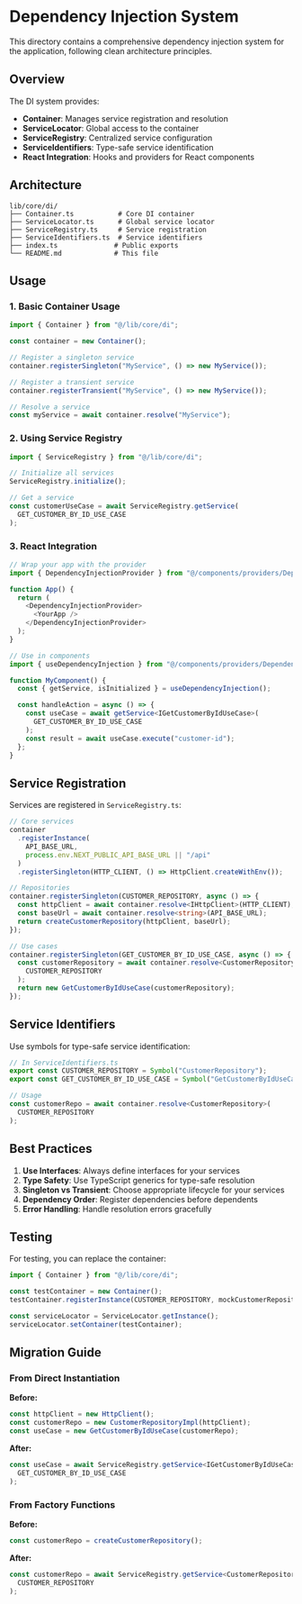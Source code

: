 # Dependency Injection System

This directory contains a comprehensive dependency injection system for the application, following clean architecture principles.

## Overview

The DI system provides:

- **Container**: Manages service registration and resolution
- **ServiceLocator**: Global access to the container
- **ServiceRegistry**: Centralized service configuration
- **ServiceIdentifiers**: Type-safe service identification
- **React Integration**: Hooks and providers for React components

## Architecture

```
lib/core/di/
├── Container.ts           # Core DI container
├── ServiceLocator.ts      # Global service locator
├── ServiceRegistry.ts     # Service registration
├── ServiceIdentifiers.ts  # Service identifiers
├── index.ts              # Public exports
└── README.md             # This file
```

## Usage

### 1. Basic Container Usage

```typescript
import { Container } from "@/lib/core/di";

const container = new Container();

// Register a singleton service
container.registerSingleton("MyService", () => new MyService());

// Register a transient service
container.registerTransient("MyService", () => new MyService());

// Resolve a service
const myService = await container.resolve("MyService");
```

### 2. Using Service Registry

```typescript
import { ServiceRegistry } from "@/lib/core/di";

// Initialize all services
ServiceRegistry.initialize();

// Get a service
const customerUseCase = await ServiceRegistry.getService(
  GET_CUSTOMER_BY_ID_USE_CASE
);
```

### 3. React Integration

```typescript
// Wrap your app with the provider
import { DependencyInjectionProvider } from "@/components/providers/DependencyInjectionProvider";

function App() {
  return (
    <DependencyInjectionProvider>
      <YourApp />
    </DependencyInjectionProvider>
  );
}

// Use in components
import { useDependencyInjection } from "@/components/providers/DependencyInjectionProvider";

function MyComponent() {
  const { getService, isInitialized } = useDependencyInjection();

  const handleAction = async () => {
    const useCase = await getService<IGetCustomerByIdUseCase>(
      GET_CUSTOMER_BY_ID_USE_CASE
    );
    const result = await useCase.execute("customer-id");
  };
}
```

## Service Registration

Services are registered in `ServiceRegistry.ts`:

```typescript
// Core services
container
  .registerInstance(
    API_BASE_URL,
    process.env.NEXT_PUBLIC_API_BASE_URL || "/api"
  )
  .registerSingleton(HTTP_CLIENT, () => HttpClient.createWithEnv());

// Repositories
container.registerSingleton(CUSTOMER_REPOSITORY, async () => {
  const httpClient = await container.resolve<IHttpClient>(HTTP_CLIENT);
  const baseUrl = await container.resolve<string>(API_BASE_URL);
  return createCustomerRepository(httpClient, baseUrl);
});

// Use cases
container.registerSingleton(GET_CUSTOMER_BY_ID_USE_CASE, async () => {
  const customerRepository = await container.resolve<CustomerRepository>(
    CUSTOMER_REPOSITORY
  );
  return new GetCustomerByIdUseCase(customerRepository);
});
```

## Service Identifiers

Use symbols for type-safe service identification:

```typescript
// In ServiceIdentifiers.ts
export const CUSTOMER_REPOSITORY = Symbol("CustomerRepository");
export const GET_CUSTOMER_BY_ID_USE_CASE = Symbol("GetCustomerByIdUseCase");

// Usage
const customerRepo = await container.resolve<CustomerRepository>(
  CUSTOMER_REPOSITORY
);
```

## Best Practices

1. **Use Interfaces**: Always define interfaces for your services
2. **Type Safety**: Use TypeScript generics for type-safe resolution
3. **Singleton vs Transient**: Choose appropriate lifecycle for your services
4. **Dependency Order**: Register dependencies before dependents
5. **Error Handling**: Handle resolution errors gracefully

## Testing

For testing, you can replace the container:

```typescript
import { Container } from "@/lib/core/di";

const testContainer = new Container();
testContainer.registerInstance(CUSTOMER_REPOSITORY, mockCustomerRepository);

const serviceLocator = ServiceLocator.getInstance();
serviceLocator.setContainer(testContainer);
```

## Migration Guide

### From Direct Instantiation

**Before:**

```typescript
const httpClient = new HttpClient();
const customerRepo = new CustomerRepositoryImpl(httpClient);
const useCase = new GetCustomerByIdUseCase(customerRepo);
```

**After:**

```typescript
const useCase = await ServiceRegistry.getService<IGetCustomerByIdUseCase>(
  GET_CUSTOMER_BY_ID_USE_CASE
);
```

### From Factory Functions

**Before:**

```typescript
const customerRepo = createCustomerRepository();
```

**After:**

```typescript
const customerRepo = await ServiceRegistry.getService<CustomerRepository>(
  CUSTOMER_REPOSITORY
);
```
